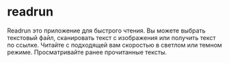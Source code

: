# readrun

Readrun это приложение для быстрого чтения. Вы можете выбрать текстовый файл, сканировать текст с изображения 
 или получить текст по ссылке. Читайте с подходящей вам скоростью в светлом или темном режиме.
  Просматривайте ранее прочитанные тексты.
 
